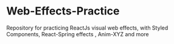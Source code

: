 # Web-Effects-Practice
Repository for practicing ReactJs visual web effects, with Styled Components, React-Spring effects , Anim-XYZ and more
